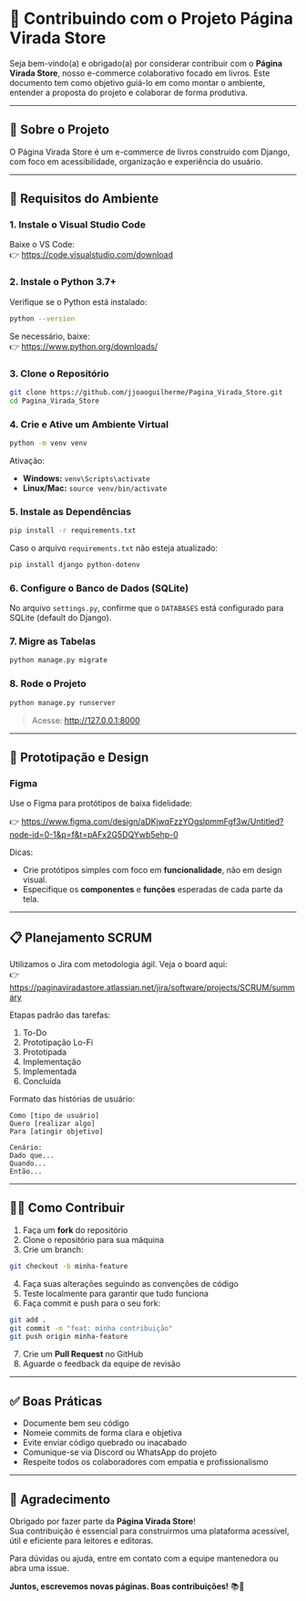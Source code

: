 # 🤝 Contribuindo com o Projeto Página Virada Store

Seja bem-vindo(a) e obrigado(a) por considerar contribuir com o **Página Virada Store**, nosso e-commerce colaborativo focado em livros. Este documento tem como objetivo guiá-lo em como montar o ambiente, entender a proposta do projeto e colaborar de forma produtiva.

---

## 🚀 Sobre o Projeto

O Página Virada Store é um e-commerce de livros construído com Django, com foco em acessibilidade, organização e experiência do usuário.

---

## 🧰 Requisitos do Ambiente

### 1. Instale o Visual Studio Code

Baixe o VS Code:  
👉 https://code.visualstudio.com/download

### 2. Instale o Python 3.7+

Verifique se o Python está instalado:

```bash
python --version
```

Se necessário, baixe:  
👉 https://www.python.org/downloads/

### 3. Clone o Repositório

```bash
git clone https://github.com/jjoaoguilherme/Pagina_Virada_Store.git
cd Pagina_Virada_Store
```

### 4. Crie e Ative um Ambiente Virtual

```bash
python -m venv venv
```

Ativação:

- **Windows:** `venv\Scripts\activate`
- **Linux/Mac:** `source venv/bin/activate`

### 5. Instale as Dependências

```bash
pip install -r requirements.txt
```

Caso o arquivo `requirements.txt` não esteja atualizado:

```bash
pip install django python-dotenv
```

### 6. Configure o Banco de Dados (SQLite)

No arquivo `settings.py`, confirme que o `DATABASES` está configurado para SQLite (default do Django).

### 7. Migre as Tabelas

```bash
python manage.py migrate
```

### 8. Rode o Projeto

```bash
python manage.py runserver
```

> Acesse: http://127.0.0.1:8000

---

## 🧪 Prototipação e Design

### Figma

Use o Figma para protótipos de baixa fidelidade:

👉 https://www.figma.com/design/aDKjwqFzzYOgslpmmFgf3w/Untitled?node-id=0-1&p=f&t=pAFx2G5DQYwb5ehp-0

Dicas:

- Crie protótipos simples com foco em **funcionalidade**, não em design visual.
- Especifique os **componentes** e **funções** esperadas de cada parte da tela.

---

## 📋 Planejamento SCRUM

Utilizamos o Jira com metodologia ágil. Veja o board aqui:  
👉 https://paginaviradastore.atlassian.net/jira/software/projects/SCRUM/summary

Etapas padrão das tarefas:

1. To-Do  
2. Prototipação Lo-Fi  
3. Prototipada  
4. Implementação  
5. Implementada  
6. Concluída

Formato das histórias de usuário:

```text
Como [tipo de usuário]
Quero [realizar algo]
Para [atingir objetivo]

Cenário:
Dado que...
Quando...
Então...
```

---

## 🧑‍💻 Como Contribuir

1. Faça um **fork** do repositório
2. Clone o repositório para sua máquina
3. Crie um branch:

```bash
git checkout -b minha-feature
```

4. Faça suas alterações seguindo as convenções de código
5. Teste localmente para garantir que tudo funciona
6. Faça commit e push para o seu fork:

```bash
git add .
git commit -m "feat: minha contribuição"
git push origin minha-feature
```

7. Crie um **Pull Request** no GitHub
8. Aguarde o feedback da equipe de revisão

---

## ✅ Boas Práticas

- Documente bem seu código
- Nomeie commits de forma clara e objetiva
- Evite enviar código quebrado ou inacabado
- Comunique-se via Discord ou WhatsApp do projeto
- Respeite todos os colaboradores com empatia e profissionalismo

---

## 🙌 Agradecimento

Obrigado por fazer parte da **Página Virada Store**!  
Sua contribuição é essencial para construirmos uma plataforma acessível, útil e eficiente para leitores e editoras.

Para dúvidas ou ajuda, entre em contato com a equipe mantenedora ou abra uma issue.

**Juntos, escrevemos novas páginas. Boas contribuições!** 📚🚀
